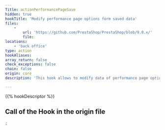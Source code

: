 ```yaml
---
Title: actionPerformancePageSave
hidden: true
hookTitle: 'Modify performance page options form saved data'
files:
    -
        url: 'https://github.com/PrestaShop/PrestaShop/blob/9.0.x/'
        file: 
locations:
    - 'back office'
type: action
hookAliases: 
array_return: false
check_exceptions: false
chain: false
origin: core
description: 'This hook allows to modify data of performance page options form after it was saved'

---
```


{{% hookDescriptor %}}

## Call of the Hook in the origin file

```php
;
```
